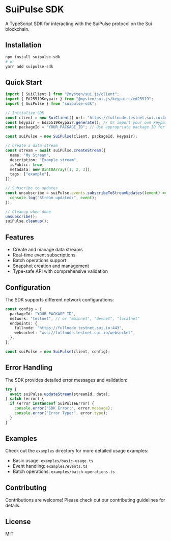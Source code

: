 # SuiPulse SDK

A TypeScript SDK for interacting with the SuiPulse protocol on the Sui blockchain.

## Installation

```bash
npm install suipulse-sdk
# or
yarn add suipulse-sdk
```

## Quick Start

```typescript
import { SuiClient } from "@mysten/sui.js/client";
import { Ed25519Keypair } from "@mysten/sui.js/keypairs/ed25519";
import { SuiPulse } from "suipulse-sdk";

// Initialize SDK
const client = new SuiClient({ url: "https://fullnode.testnet.sui.io:443" });
const keypair = Ed25519Keypair.generate(); // Or import your own keypair
const packageId = "YOUR_PACKAGE_ID"; // Use appropriate package ID for the network

const suiPulse = new SuiPulse(client, packageId, keypair);

// Create a data stream
const stream = await suiPulse.createStream({
  name: "My Stream",
  description: "Example stream",
  isPublic: true,
  metadata: new Uint8Array([1, 2, 3]),
  tags: ["example"],
});

// Subscribe to updates
const unsubscribe = suiPulse.events.subscribeToStreamUpdates((event) => {
  console.log("Stream updated:", event);
});

// Cleanup when done
unsubscribe();
suiPulse.cleanup();
```

## Features

- Create and manage data streams
- Real-time event subscriptions
- Batch operations support
- Snapshot creation and management
- Type-safe API with comprehensive validation

## Configuration

The SDK supports different network configurations:

```typescript
const config = {
  packageId: "YOUR_PACKAGE_ID",
  network: "testnet", // or "mainnet", "devnet", "localnet"
  endpoints: {
    fullnode: "https://fullnode.testnet.sui.io:443",
    websocket: "wss://fullnode.testnet.sui.io/websocket",
  },
};

const suiPulse = new SuiPulse(client, config);
```

## Error Handling

The SDK provides detailed error messages and validation:

```typescript
try {
  await suiPulse.updateStream(streamId, data);
} catch (error) {
  if (error instanceof SuiPulseError) {
    console.error("SDK Error:", error.message);
    console.error("Error Type:", error.type);
  }
}
```

## Examples

Check out the `examples` directory for more detailed usage examples:

- Basic usage: `examples/basic-usage.ts`
- Event handling: `examples/events.ts`
- Batch operations: `examples/batch-operations.ts`

## Contributing

Contributions are welcome! Please check out our contributing guidelines for details.

## License

MIT
